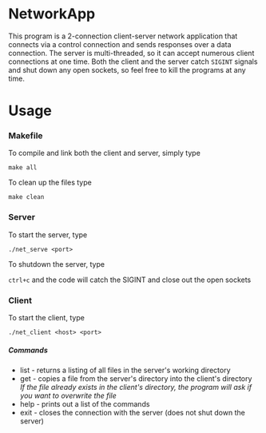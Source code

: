 # NetworkApp

This program is a 2-connection client-server network application that connects via a control connection and sends responses over a data connection. 
The server is multi-threaded, so it can accept numerous client connections at one time. 
Both the client and the server catch `SIGINT` signals and shut down any open sockets, so feel free to kill the programs at any time.


# Usage


### Makefile
To compile and link both the client and server, simply type  
   
`make all` 
   
To clean up the files type  
   
`make clean`
   
### Server
To start the server, type  
 
`./net_serve <port>`
 
To shutdown the server, type  
 
`ctrl+c` and the code will catch the SIGINT and close out the open sockets
 
### Client
To start the client, type  
 
`./net_client <host> <port>`
 
##### Commands
* list - returns a listing of all files in the server's working directory 
* get <filename> - copies a file from the server's directory into the client's directory   
     *If the file already exists in the client's directory, the program will ask if you want to overwrite the file* 
* help - prints out a list of the commands 
* exit - closes the connection with the server (does not shut down the server) 
